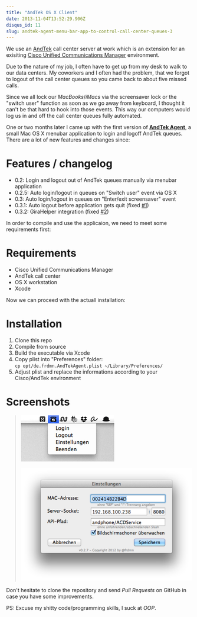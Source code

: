 ```yaml
---
title: "AndTek OS X Client"
date: 2013-11-04T13:52:29.906Z
disqus_id: 11
slug: andtek-agent-menu-bar-app-to-control-call-center-queues-3
---
```


We use an [AndTek](http://www.andtek.de/) call center server at work which is an extension for an exisiting [Cisco Unified Communications Manager](http://www.cisco.com/web/DE/solutions/unified_communication/unified-communications-manager.html) environment. 

Due to the nature of my job, I often have to get up from my desk to walk to our data centers. My coworkers and I often had the problem, that we forgot to logout of the call center queues so you came back to about five missed calls.

Since we all lock our *MacBooks*/*iMacs* via the screensaver lock or the "switch user" function as soon as we go away from keyboard, I thought it can't be that hard to hook into those events. This way our computers would log us in and off the call center queues fully automated.

One or two months later I came up with the first version of __[AndTek Agent](http://git.frd.mn/iWelt/andtekagent/tree/master)__, a small Mac OS X menubar application to login and logoff AndTek queues. There are a lot of new features and changes since:

# Features / changelog

* 0.2: Login and logout out of AndTek queues manually via menubar application
* 0.2.5: Auto login/logout in queues on "Switch user" event via OS X
* 0.3: Auto login/logout in queues on "Enter/exit screensaver" event
* 0.3.1: Auto logout before application gets quit (fixed [#1](http://git.frd.mn/iWelt/andtekagent/issues/1))
* 0.3.2: GiraHelper integration (fixed [#2](http://git.frd.mn/iWelt/andtekagent/issues/2))

In order to compile and use the applicaion, we need to meet some requirements first:

# Requirements

* Cisco Unified Communications Manager
* AndTek call center
* OS X workstation
* Xcode

Now we can proceed with the actuall installation:

# Installation

1. Clone this repo
1. Compile from source
1. Build the executable via Xcode
1. Copy plist into "Preferences" folder:  
`cp opt/de.frdmn.AndTekAgent.plist ~/Library/Preferences/`
1. Adjust plist and replace the informations according to your Cisco/AndTek environment

# Screenshots

> ![menubar](/assets/images/posts/andtek-agent-menu-bar-app-to-control-call-center-queues-3/1.png)
>
> ![settings](/assets/images/posts/andtek-agent-menu-bar-app-to-control-call-center-queues-3/2.png)

Don't hesitate to clone the repository and send *Pull Requests* on GitHub in case you have some improvements.

PS: Excuse my shitty code/programming skills, I suck at *OOP*.
